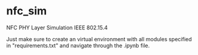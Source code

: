 # nfc_sim
NFC PHY Layer Simulation IEEE 802.15.4

Just make sure to create an virtual environment with all modules specified in "requirements.txt"
and navigate through the .ipynb file. 